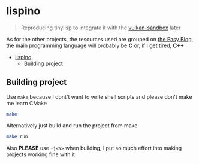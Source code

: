 # lispino

> Reproducing tinylisp to integrate it with the [vulkan-sandbox](https://github.com/3isvogel/vulkan-sandbox) later

As for the other projects, the resources used are grouped on [the Easy Blog](https://3isvogel.github.io/blogs/#lisp-machine), the main programming language will probably be **C** or, if I get tired, **C++**

- [lispino](#lispino)
  - [Building project](#building-project)

## Building project

Use `make` because I dont't want to write shell scripts and please don't make me learn CMake
```sh
make
```

Alternatively just build and run the project from make
```sh
make run
```

Also **PLEASE** use `-j<N>` when building, I put so much effort into making projects working fine with it
